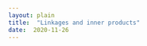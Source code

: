 ```yaml
---
layout: plain
title:  "Linkages and inner products"
date:  2020-11-26
---
```


<div id="sketch-holder"></div>

<html>
<head>

<script src="https://cdn.jsdelivr.net/npm/p5@1.1.9/lib/p5.js"></script>
<script>

let firstRad = 6, rad = 180;
let mx = [], my = [], rotx = [], roty = [], Mx = [], My = [];
let input1, greeting, linkageToggle = 0, polyToggle = 0, DFToggle=0;

function setup() {
  createCanvas(400, 400);
  
  input = createInput();
  input.position(30, 50);
  input.size(50);
  
  greeting = createElement('h3', 's=');
  greeting.position(8, 31);
  }

function draw() {
  background(255);
  
  strokeWeight(2);
  stroke(200);
  circle(height/2, width/2, 2*rad);
  strokeWeight(12);
  point(height/2, width/2);
  
  let len = mx.length;
  if (linkageToggle === 0) {
    if (polyToggle === 1) {
      for (let i = 0; i < len-1; i++) {
        strokeWeight(1);
        stroke(230);
        line(mx[i], my[i], mx[i+1], my[i+1]);
      }
      line(mx[len-1], my[len-1], mx[0], my[0]);
    }
    for (let i = 0; i < len; i++) {
      strokeWeight(2);
      stroke(200, 0, 0);      
      line(width/2, height/2, mx[i], my[i]);
      strokeWeight(firstRad*(5/3));
      point(mx[i], my[i]);
      stroke(255);
      strokeWeight(firstRad);
      point(mx[i], my[i]);
    }
  } else if (linkageToggle === 1) {
    for (let i = 0; i < len; i++) {
      let sumx = 0, sumy = 0;
      let angle = DFToggle * input.value() * TWO_PI / len;
      rotx[i] = mx[i] * cos(i * angle) - my[i] * sin(i * angle);
      roty[i] = mx[i] * sin(i * angle) + my[i] * cos(i * angle);
      for (let j = 0; j < i+1; j++) {
        sumx = sumx + (rotx[j] - width/2);
        sumy = sumy + (roty[j] - height/2);
      }
      Mx[i] = sumx + width/2;
      My[i] = sumy + height/2;
    }
    strokeWeight(2);
    stroke(0, 0, 200); 
    line(width/2, height/2,Mx[0],My[0]);
    for (let i = 0; i < len-1; i++) {
      line(Mx[i],My[i],Mx[i+1],My[i+1]);
    }
    strokeWeight(firstRad*(5/3));
    point(Mx[len-1],My[len-1]);
    stroke(255);
    strokeWeight(firstRad);
    point(Mx[len-1],My[len-1]);
  }
}

function mousePressed() {
  mx.push(mouseX);
  my.push(mouseY);
}

function keyPressed() {
  if (keyCode == 76) {
    if (linkageToggle === 0) {
      linkageToggle = 1;
    } else { 
      linkageToggle = 0;
    }  
  } else if (keyCode == 80) {
    if (polyToggle === 0) {
      polyToggle = 1;
    } else { 
      polyToggle = 0;
    }  
  } else if (keyCode == 84) {
    if (DFToggle === 0) {
      DFToggle = 1;
    } else { 
      DFToggle = 0;
    }  
  }
}

</script>
</head>
</html>
